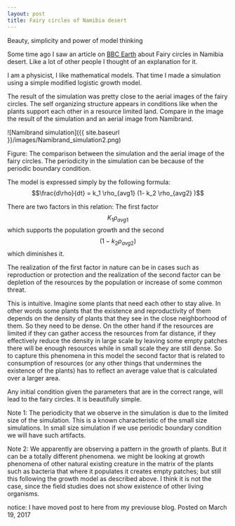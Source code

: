 ```yaml
---
layout: post
title: Fairy circles of Namibia desert
---
```

Beauty, simplicity and power of model thinking

Some time ago I saw an article on [BBC Earth](http://www.bbc.com/earth/story/20140916-mystery-fairy-circles-defy-explanation) about Fairy circles in Namibia desert.
Like a lot of other people I thought of an explanation for it.

I am a physicist, I like mathematical models. That time I made a simulation using a simple modified logistic growth model.

The result of the simulation was pretty close to the aerial images of the fairy circles. The self organizing structure appears in conditions like when the plants support each other in a resource limited land. Compare in the image the result of the simulation and an aerial image from Namibrand.

![Namibrand simulation]({{ site.baseurl }}/images/Namibrand_simulation2.png)



Figure: The comparison between the simulation and the aerial image of the fairy circles. The periodicity in the simulation can be because of the periodic boundary condition.

The model is expressed simply by the following formula:
$$\frac{d\rho}{dt}  = k_1 \rho_{avg1} (1- k_2 \rho_{avg2} )$$



There are two factors in this relation: The first factor 
$$K_1\rho_{avg1}$$ 
which supports the population growth and the second 
$$(1- k_2 \rho_{avg2})$$ 
which diminishes it.

The realization of the first factor in nature can be in cases such as reproduction or protection and the realization of the second factor can be depletion of the resources by the population or increase of some common threat.

This is intuitive. Imagine some plants that need each other to stay alive. In other words some plants that the existence and reproductivity of them depends on the density of plants that they see in the close neighborhood of them. So they need to be dense. On the other hand if the resources are limited if they can gather access the resources from far distance, if they effectively reduce the density in large scale by leaving some empty patches there will be enough resources while in small scale they are still dense. So to capture this phenomena in this model the second factor that is related to consumption of resources (or any other things that undermines the existence of the plants) has to reflect an average value that is calculated over a larger area.

Any initial condition given the parameters that are in the correct range, will lead to the fairy circles. It is beautifully simple.

Note 1: The periodicity that we observe in the simulation is due to the limited size of the simulation. This is a known characteristic of the small size simulations. In small size simulation if we use periodic boundary condition we will have such artifacts.

Note 2: We apparently are observing a pattern in the growth of plants. But it can be a totally different phenomena. we might be looking at growth phenomena of other natural existing creature in the matrix of the plants such as bacteria that where it populates it creates empty patches; but still this following the growth model as described above. I think it is not the case, since the field studies does not show existence of other living organisms.

notice: I have moved post to here from my previouse blog. Posted on March 19, 2017

<script type="text/javascript" async
  src="https://cdnjs.cloudflare.com/ajax/libs/mathjax/2.7.2/MathJax.js?config=TeX-MML-AM_CHTML">
</script>


